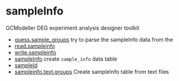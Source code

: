# sampleInfo

GCModeller DEG experiment analysis designer toolkit

+ [guess.sample_groups](sampleInfo/guess.sample_groups.1) try to parse the sampleInfo data from the
+ [read.sampleinfo](sampleInfo/read.sampleinfo.1) 
+ [write.sampleinfo](sampleInfo/write.sampleinfo.1) 
+ [sampleInfo](sampleInfo/sampleInfo.1) create ``sample_info`` data table
+ [sampleId](sampleInfo/sampleId.1) 
+ [sampleinfo.text.groups](sampleInfo/sampleinfo.text.groups.1) Create sampleInfo table from text files
